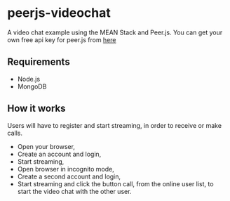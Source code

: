 # peerjs-videochat
A video chat example using the MEAN Stack and Peer.js. 
You can get your own free api key for peer.js from <a href="http://peerjs.com/peerserver">here</a> 

## Requirements ##
* Node.js
* MongoDB

## How it works ##
Users will have to register and start streaming, in order to receive or make calls.

* Open your browser,
* Create an account and login,
* Start streaming,
* Open browser in incognito mode,
* Create a second account and login,
* Start streaming and click the button call, from the online user list, to start the video chat with the other user.

